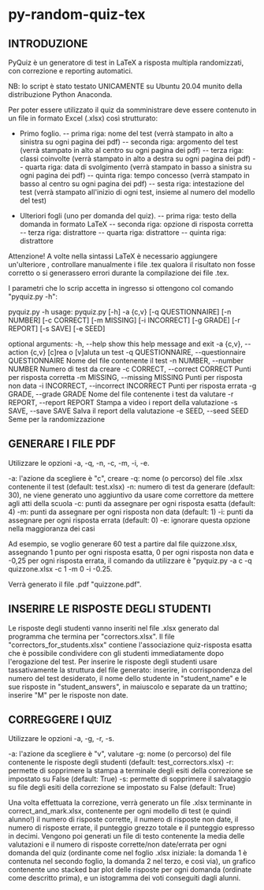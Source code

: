 # py-random-quiz-tex

## INTRODUZIONE ##################################################

PyQuiz è un generatore di test in LaTeX a risposta multipla randomizzati, con correzione e reporting automatici.

NB: lo script è stato testato UNICAMENTE su Ubuntu 20.04 munito della distribuzione Python Anaconda.

Per poter essere utilizzato il quiz da somministrare deve essere contenuto in un file in formato Excel (.xlsx) così strutturato:
- Primo foglio.
-- prima riga: nome del test (verrà stampato in alto a sinistra su ogni pagina dei pdf)
-- seconda riga: argomento del test (verrà stampato in alto al centro su ogni pagina dei pdf)
-- terza riga: classi coinvolte (verrà stampato in alto a destra su ogni pagina dei pdf)
-- quarta riga: data di svolgimento (verrà stampato in basso a sinistra su ogni pagina dei pdf)
-- quinta riga: tempo concesso (verrà stampato in basso al centro su ogni pagina dei pdf)
-- sesta riga: intestazione del test (verrà stampato all'inizio di ogni test, insieme al numero del modello del test)

- Ulteriori fogli (uno per domanda del quiz).
-- prima riga: testo della domanda in formato LaTeX
-- seconda riga: opzione di risposta corretta
-- terza riga: distrattore
-- quarta riga: distrattore
-- quinta riga: distrattore

Attenzione! A volte nella sintassi LaTeX è necessario aggiungere un'ulteriore \, controllare manualmente i file .tex qualora il risultato non fosse corretto o si generassero errori durante la compilazione dei file .tex.

I parametri che lo scrip accetta in ingresso si ottengono col comando "pyquiz.py -h":

pyquiz.py -h
usage: pyquiz.py [-h] -a {c,v} [-q QUESTIONNAIRE] [-n NUMBER] [-c CORRECT]
                 [-m MISSING] [-i INCORRECT] [-g GRADE] [-r REPORT] [-s SAVE]
                 [-e SEED]

optional arguments:
  -h, --help            show this help message and exit
  -a {c,v}, --action {c,v}
                        [c]rea o [v]aluta un test
  -q QUESTIONNAIRE, --questionnaire QUESTIONNAIRE
                        Nome del file contenente il test
  -n NUMBER, --number NUMBER
                        Numero di test da creare
  -c CORRECT, --correct CORRECT
                        Punti per risposta corretta
  -m MISSING, --missing MISSING
                        Punti per risposta non data
  -i INCORRECT, --incorrect INCORRECT
                        Punti per risposta errata
  -g GRADE, --grade GRADE
                        Nome del file contenente i test da valutare
  -r REPORT, --report REPORT
                        Stampa a video i report della valutazione
  -s SAVE, --save SAVE  Salva il report della valutazione
  -e SEED, --seed SEED  Seme per la randomizzazione

## GENERARE I FILE PDF ##################################################

Utilizzare le opzioni -a, -q, -n, -c, -m, -i, -e.

-a: l'azione da scegliere è "c", creare
-q: nome (o percorso) del file .xlsx contenente il test (default: test.xlsx)
-n: numero di test da generare (default: 30), ne viene generato uno aggiuntivo da usare come correttore da mettere agli atti della scuola
-c: punti da assegnare per ogni risposta esatta (default: 4)
-m: punti da assegnare per ogni risposta non data (default: 1)
-i: punti da assegnare per ogni risposta errata (default: 0)
-e: ignorare questa opzione nella maggioranza dei casi

Ad esempio, se voglio generare 60 test a partire dal file quizzone.xlsx, assegnando 1 punto per ogni risposta esatta, 0 per ogni risposta non data e -0,25 per ogni risposta errata, il comando da utilizzare è "pyquiz.py -a c -q quizzone.xlsx -c 1 -m 0 -i -0.25.

Verrà generato il file .pdf "quizzone.pdf".

## INSERIRE LE RISPOSTE DEGLI STUDENTI ##################################################

Le risposte degli studenti vanno inseriti nel file .xlsx generato dal programma che termina per "correctors.xlsx". Il file "correctors_for_students.xlsx" contiene l'associazione quiz-risposta esatta che è possibile condividere con gli studenti immediatamente dopo l'erogazione del test.
Per inserire le risposte degli studenti usare tassativamente la struttura del file generato: inserire, in corrispondenza del numero del test desiderato, il nome dello studente in "student_name" e le sue risposte in "student_answers", in maiuscolo e separate da un trattino; inserire "M" per le risposte non date.

## CORREGGERE I QUIZ ##################################################

Utilizzare le opzioni -a, -g, -r, -s.

-a: l'azione da scegliere è "v", valutare
-g: nome (o percorso) del file contenente le risposte degli studenti (default: test_correctors.xlsx)
-r: permette di sopprimere la stampa a terminale degli esiti della correzione se impostato su False (default: True)
-s: permette di sopprimere il salvataggio su file degli esiti della correzione se impostato su False (default: True)

Una volta effettuata la correzione, verrà generato un file .xlsx terminante in correct_and_mark.xlsx, contenente per ogni modello di test (e quindi alunno!) il numero di risposte corrette, il numero di risposte non date, il numero di risposte errate, il punteggio grezzo totale e il punteggio espresso in decimi.
Vengono poi generati un file di testo contenente la media delle valutazioni e il numero di risposte corrette/non date/errata per ogni domanda del quiz (ordinante come nel foglio .xlsx iniziale: la domanda 1 è contenuta nel secondo foglio, la domanda 2 nel terzo, e così via), un grafico contenente uno stacked bar plot delle risposte per ogni domanda (ordinate come descritto prima), e un istogramma dei voti conseguiti dagli alunni.

